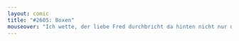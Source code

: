```yaml
---
layout: comic
title: "#2605: Boxen"
mouseover: "Ich wette, der liebe Fred durchbricht da hinten nicht nur die vierte, sondern auch die fünfte und die dreiundzwanzigste Mauer."
---
```

